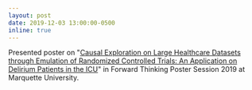 ```yaml
---
layout: post
date: 2019-12-03 13:00:00-0500
inline: true
---
```


Presented poster on "<u>Causal Exploration on Large Healthcare Datasets through Emulation of Randomized Controlled Trials: An Application on Delirium Patients in the ICU</u>" in Forward Thinking Poster Session 2019 at Marquette University.
